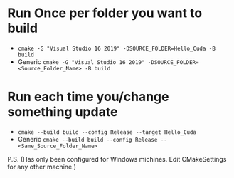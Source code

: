 # Run Once per folder you want to build
- `cmake -G "Visual Studio 16 2019" -DSOURCE_FOLDER=Hello_Cuda -B build`
- Generic `cmake -G "Visual Studio 16 2019" -DSOURCE_FOLDER=<Source_Folder_Name> -B build`
  
# Run each time you/change something update
- `cmake --build build --config Release --target Hello_Cuda`
- Generic `cmake --build build --config Release --<Same_Source_Folder_Name>`

P.S. (Has only been configured for Windows michines. Edit CMakeSettings for any other machine.)
